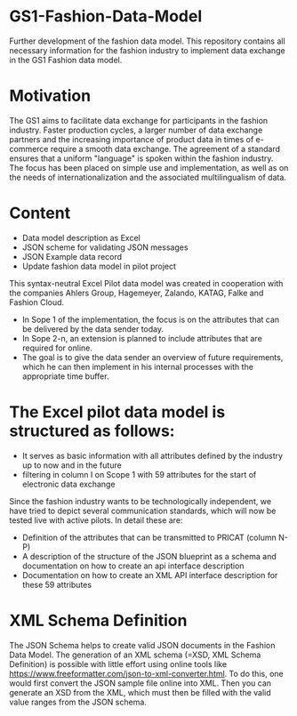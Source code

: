 # GS1-Fashion-Data-Model
Further development of the fashion data model.
This repository contains all necessary information for the fashion industry to implement data exchange in the GS1 Fashion data model.
# Motivation
The GS1 aims to facilitate data exchange for participants in the fashion industry. Faster production cycles, a larger number of data exchange partners and the increasing importance of product data in times of e-commerce require a smooth data exchange. The agreement of a standard ensures that a uniform "language" is spoken within the fashion industry. The focus has been placed on simple use and implementation, as well as on the needs of internationalization and the associated multilingualism of data.
# Content
- Data model description as Excel
- JSON scheme for validating JSON messages
- JSON Example data record
- Update fashion data model in pilot project

This syntax-neutral Excel Pilot data model was created in cooperation with the companies Ahlers Group, Hagemeyer, Zalando, KATAG, Falke and Fashion Cloud.
- In Sope 1 of the implementation, the focus is on the attributes that can be delivered by the data sender today.
- In Sope 2-n, an extension is planned to include attributes that are required for online.
- The goal is to give the data sender an overview of future requirements, which he can then implement in his internal processes with the appropriate time buffer.

# The Excel pilot data model is structured as follows:

- It serves as basic information with all attributes defined by the industry up to now and in the future
- filtering in column I on Scope 1 with 59 attributes for the start of electronic data exchange

Since the fashion industry wants to be technologically independent, we have tried to depict several communication standards, which will now be tested live with active pilots. In detail these are:

- Definition of the attributes that can be transmitted to PRICAT (column N-P)
- A description of the structure of the JSON blueprint as a schema and documentation on how to create an api interface description
- Documentation on how to create an XML API interface description for these 59 attributes

# XML Schema Definition

The JSON Schema helps to create valid JSON documents in the Fashion Data Model. The generation of an XML schema (=XSD, XML Schema Definition) is possible with little effort using online tools like https://www.freeformatter.com/json-to-xml-converter.html. To do this, one would first convert the JSON sample file online into XML. Then you can generate an XSD from the XML, which must then be filled with the valid value ranges from the JSON schema.

